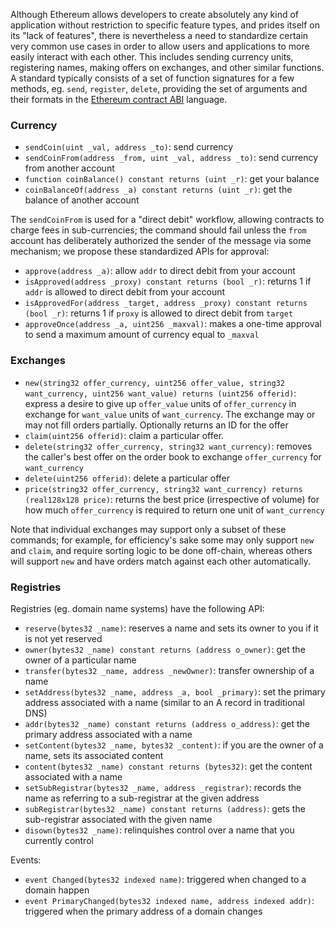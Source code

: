Although Ethereum allows developers to create absolutely any kind of application without restriction to specific feature types, and prides itself on its "lack of features", there is nevertheless a need to standardize certain very common use cases in order to allow users and applications to more easily interact with each other. This includes sending currency units, registering names, making offers on exchanges, and other similar functions. A standard typically consists of a set of function signatures for a few methods, eg. `send`, `register`, `delete`, providing the set of arguments and their formats in the [Ethereum contract ABI](https://github.com/ethereum/wiki/wiki/Ethereum-Contract-ABI) language.

### Currency

* `sendCoin(uint _val, address _to)`: send currency
* `sendCoinFrom(address _from, uint _val, address _to)`: send currency from another account
* `function coinBalance() constant returns (uint _r)`: get your balance
* `coinBalanceOf(address _a) constant returns (uint _r)`: get the balance of another account

The `sendCoinFrom` is used for a "direct debit" workflow, allowing contracts to charge fees in sub-currencies; the command should fail unless the `from` account has deliberately authorized the sender of the message via some mechanism; we propose these standardized APIs for approval:

* `approve(address _a)`: allow `addr` to direct debit from your account
* `isApproved(address _proxy) constant returns (bool _r)`: returns 1 if `addr` is allowed to direct debit from your account
* `isApprovedFor(address _target, address _proxy) constant returns (bool _r)`: returns 1 if `proxy` is allowed to direct debit from `target`
* `approveOnce(address _a, uint256 _maxval)`: makes a one-time approval to send a maximum amount of currency equal to `_maxval`

### Exchanges

* `new(string32 offer_currency, uint256 offer_value, string32 want_currency, uint256 want_value) returns (uint256 offerid)`: express a desire to give up `offer_value` units of `offer_currency` in exchange for `want_value` units of `want_currency`. The exchange may or may not fill orders partially. Optionally returns an ID for the offer
* `claim(uint256 offerid)`: claim a particular offer.
* `delete(string32 offer_currency, string32 want_currency)`: removes the caller's best offer on the order book to exchange `offer_currency` for `want_currency`
* `delete(uint256 offerid)`: delete a particular offer
* `price(string32 offer_currency, string32 want_currency) returns (real128x128 price)`: returns the best price (irrespective of volume) for how much `offer_currency` is required to return one unit of `want_currency`

Note that individual exchanges may support only a subset of these commands; for example, for efficiency's sake some may only support `new` and `claim`, and require sorting logic to be done off-chain, whereas others will support `new` and have orders match against each other automatically.

### Registries

Registries (eg. domain name systems) have the following API:

* `reserve(bytes32 _name)`: reserves a name and sets its owner to you if it is not yet reserved
* `owner(bytes32 _name) constant returns (address o_owner)`: get the owner of a particular name
* `transfer(bytes32 _name, address _newOwner)`: transfer ownership of a name
* `setAddress(bytes32 _name, address _a, bool _primary)`: set the primary address associated with a name (similar to an A record in traditional DNS)
* `addr(bytes32 _name) constant returns (address o_address)`: get the primary address associated with a name 
* `setContent(bytes32 _name, bytes32 _content)`: if you are the owner of a name, sets its associated content
* `content(bytes32 _name) constant returns (bytes32)`: get the content associated with a name
* `setSubRegistrar(bytes32 _name, address _registrar)`: records the name as referring to a sub-registrar at the given address
* `subRegistrar(bytes32 _name) constant returns (address)`: gets the sub-registrar associated with the given name
* `disown(bytes32 _name)`: relinquishes control over a name that you currently control

Events:

* `event Changed(bytes32 indexed name)`: triggered when changed to a domain happen
* `event PrimaryChanged(bytes32 indexed name, address indexed addr)`: triggered when the primary address of a domain changes